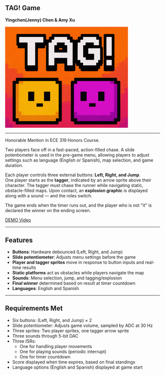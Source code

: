 ## TAG! Game
**Yingchen(Jenny) Chen & Amy Xu**

<img src="GamePic.png" alt="Game Screenshot" width="400"/>

---

Honorable Mention in ECE 319 Honors Course.

Two players face off in a fast-paced, action-filled chase. A slide potentiometer is used in the pre-game menu, allowing players to adjust settings such as language (English or Spanish), map selection, and game duration. 

Each player controls three external buttons: **Left, Right, and Jump**.  
One player starts as the **tagger**, indicated by an arrow sprite above their character. The tagger must chase the runner while navigating static, obstacle-filled maps. Upon contact, an **explosion graphic** is displayed along with a sound — and the roles switch. 

The game ends when the timer runs out, and the player who is not "it" is declared the winner on the ending screen.

[DEMO Video](https://youtu.be/KOTbW8EkWLw?feature=shared)

---

## Features
- **Buttons**: Hardware debounced (Left, Right, and Jump)
- **Slide potentiometer**: Adjusts menu settings before the game
- **Player and tagger sprites** move in response to button inputs and real-time results
- **Static platforms** act as obstacles while players navigate the map
- **Sounds**: Menu selection, jump, and tagging/explosion
- **Final winner** determined based on result at timer countdown
- **Languages**: English and Spanish

---

## Requirements Met
- Six buttons: (Left, Right, and Jump) × 2
- Slide potentiometer: Adjusts game volume, sampled by ADC at 30 Hz
- Three sprites: Two player sprites, one tagger arrow sprite
- Three sounds through 5-bit DAC
- Three ISRs:
  - One for handling player movements
  - One for playing sounds (periodic interrupt)
  - One for timer countdown
- Score displayed when time expires, based on final standings
- Language options (English and Spanish) displayed at game start



